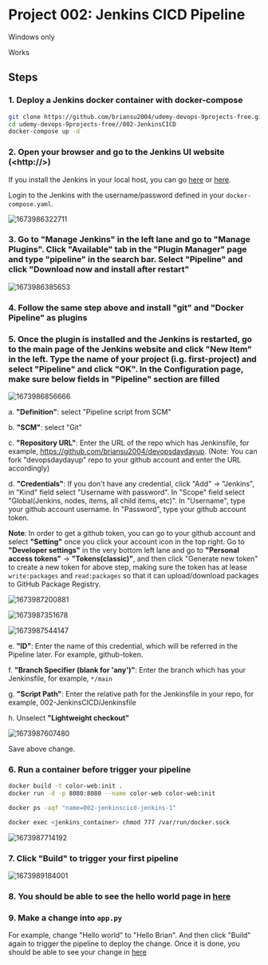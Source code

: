 
# Project 002: Jenkins CICD Pipeline

Windows only

Works

## Steps

### 1. Deploy a Jenkins docker container with **docker-compose**

```bash
git clone https://github.com/briansu2004/udemy-devops-9projects-free.git
cd udemy-devops-9projects-free//002-JenkinsCICD
docker-compose up -d
```

### 2. Open your **browser** and go to the Jenkins UI website (<http://<JenkinsHostIP>>)

If you install the Jenkins in your local host, you can go [here](http://127.0.0.1) or [here](http://0.0.0.0).

Login to the Jenkins with the username/password defined in your `docker-compose.yaml`.

![1673986322711](image/01_YN_WindowsOnly/1673986322711.png)

### 3. Go to **"Manage Jenkins"** in the left lane and go to **"Manage Plugins"**. Click **"Available"** tab in the **"Plugin Manager"** page and type **"pipeline"** in the search bar. Select **"Pipeline"** and click **"Download now and install after restart"**

![1673986385653](image/01_YN_WindowsOnly/1673986385653.png)

### 4. Follow the same step above and install **"git"** and **"Docker Pipeline"** as plugins

### 5. Once the plugin is installed and the Jenkins is restarted, go to the main page of the Jenkins website and click **"New Item"** in the left. Type the name of your project (i.g. first-project) and select **"Pipeline"** and click **"OK"**. In the Configuration page, make sure below fields in **"Pipeline"** section are filled

![1673986856666](image/01_YN_WindowsOnly/1673986856666.png)

a. **"Definition"**: select "Pipeline script from SCM"

b. **"SCM"**: select "Git"

c. **"Repository URL"**: Enter the URL of the repo which has Jenkinsfile, for example, <https://github.com/briansu2004/devopsdaydayup>. (Note: You can fork "devopsdaydayup" repo to your github account and enter the URL accordingly)

d. **"Credentials"**: If you don't have any credential, click "Add" -> "Jenkins", in "Kind" field select "Username with password". In "Scope" field select "Global(Jenkins, nodes, items, all child items, etc)". In "Username", type your github account username. In "Password", type your github account token.

**Note**: In order to get a github token, you can go to your github account and select **"Setting"** once you click your account icon in the top right. Go to **"Developer settings"** in the very bottom left lane and go to **"Personal access tokens"** -> **"Tokens(classic)"**, and then click "Generate new token" to create a new token for above step, making sure the token has at lease `write:packages` and `read:packages` so that it can upload/download packages to GitHub Package Registry.

![1673987200881](image/01_YN_WindowsOnly/1673987200881.png)

![1673987351678](image/01_YN_WindowsOnly/1673987351678.png)

![1673987544147](image/01_YN_WindowsOnly/1673987544147.png)

e. **"ID"**: Enter the name of this credential, which will be referred in the Pipeline later. For example, github-token.

f. **"Branch Specifier (blank for 'any')"**: Enter the branch which has your Jenkinsfile, for example, `*/main`

g. **"Script Path"**: Enter the relative path for the Jenkinsfile in your repo, for example, 002-JenkinsCICD/Jenkinsfile

h. Unselect **"Lightweight checkout"**

![1673987607480](image/01_YN_WindowsOnly/1673987607480.png)

Save above change.

### 6. Run a container **before** trigger your pipeline

```bash
docker build -t color-web:init .
docker run -d -p 8080:8080 --name color-web color-web:init
```

```bash
docker ps -aqf "name=002-jenkinscicd-jenkins-1"

docker exec <jenkins_container> chmod 777 /var/run/docker.sock
```

![1673987714192](image/01_YN_WindowsOnly/1673987714192.png)

### 7. Click **"Build"** to trigger your first pipeline

![1673989184001](image/01_YN_WindowsOnly/1673989184001.png)

### 8. You should be able to see the hello world page in [here](http://localhost:8080)

### 9. Make a change into `app.py`

For example, change "Hello world" to "Hello Brian". And then click "Build" again to trigger the pipeline to deploy the change. Once it is done, you should be able to see your change in [here](http://localhost:8080)
